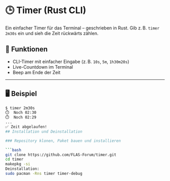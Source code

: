# 🕒 Timer (Rust CLI)

Ein einfacher Timer für das Terminal – geschrieben in Rust. Gib z. B. `timer 2m30s` ein und sieh die Zeit rückwärts zählen.

## 🔧 Funktionen

- CLI-Timer mit einfacher Eingabe (z. B. `10s`, `5m`, `1h30m20s`)
- Live-Countdown im Terminal
- Beep am Ende der Zeit

---

## 🖥️ Beispiel

```bash
$ timer 2m30s
⏱️  Noch 02:30
⏱️  Noch 02:29
...
✅ Zeit abgelaufen!
## Installation und Deinstallation

### Repository klonen, Paket bauen und installieren

```bash
git clone https://github.com/FLAS-Forum/timer.git
cd timer
makepkg -si
Deinstallation:
sudo pacman -Rns timer timer-debug
